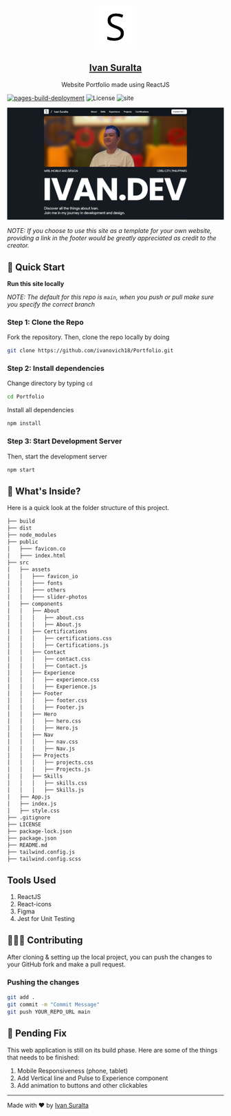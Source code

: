 <p align="center">
    <a href="https://github.com/ivanovich18">
        <img src="./src/assets/favicon_io/android-chrome-192x192.png" width="100"/>
        <h2 align="center">Ivan Suralta</h2>
    </a>
</p>
<p align="center">Website Portfolio made using ReactJS</p>

[![pages-build-deployment](https://github.com/ivanovich18/Portfolio/actions/workflows/pages/pages-build-deployment/badge.svg)](https://github.com/ivanovich18/Portfolio/actions/workflows/pages/pages-build-deployment)
![License](https://img.shields.io/badge/license-MIT-green)
![site](https://img.shields.io/badge/site-online-green)

<img src="./src/assets/others/preview.png"/>

*NOTE: If you choose to use this site as a template for your own website, providing a link in the footer would be greatly appreciated as credit to the creator.*

## 🚀 Quick Start

**Run this site locally**

_NOTE: The default for this repo is `main`, when you push or pull make sure you specify the correct branch_

### Step 1: Clone the Repo

Fork the repository. Then, clone the repo locally by doing

```bash
git clone https://github.com/ivanovich18/Portfolio.git
```

### Step 2: Install dependencies

Change directory by typing `cd`

```bash
cd Portfolio
```

Install all dependencies

```bash
npm install
```

### Step 3: Start Development Server

Then, start the development server
```bash
npm start
```
## 📂 What's Inside?

Here is a quick look at the folder structure of this project.


    ├── build
    ├── dist
    ├── node_modules
    ├── public
    │   ├─── favicon.co
    │   ├─── index.html
    ├── src
    │   ├── assets
    │   │   ├─── favicon_io
    │   │   ├─── fonts
    │   │   ├─── others
    │   │   ├─── slider-photos
    │   ├── components
    │   │   ├── About
    │   │   │   ├── about.css
    │   │   │   ├── About.js
    │   │   ├── Certifications
    │   │   │   ├── certifications.css
    │   │   │   ├── Certifications.js
    │   │   ├── Contact
    │   │   │   ├── contact.css
    │   │   │   ├── Contact.js
    │   │   ├── Experience
    │   │   │   ├── experience.css
    │   │   │   ├── Experience.js
    │   │   ├── Footer
    │   │   │   ├── footer.css
    │   │   │   ├── Footer.js
    │   │   ├── Hero
    │   │   │   ├── hero.css
    │   │   │   ├── Hero.js
    │   │   ├── Nav
    │   │   │   ├── nav.css
    │   │   │   ├── Nav.js
    │   │   ├── Projects
    │   │   │   ├── projects.css
    │   │   │   ├── Projects.js
    │   │   ├── Skills
    │   │   │   ├── skills.css
    │   │   │   ├── Skills.js
    │   ├── App.js
    │   ├── index.js
    │   ├── style.css
    ├── .gitignore
    ├── LICENSE
    ├── package-lock.json
    ├── package.json
    ├── README.md
    ├── tailwind.config.js
    ├── tailwind.config.scss

## Tools Used

1. ReactJS
2. React-icons
3. Figma
4. Jest for Unit Testing

## 🧑🏻‍💻 Contributing

After cloning & setting up the local project, you can push the changes to your GitHub fork and make a pull request.

### Pushing the changes

```bash
git add .
git commit -m "Commit Message"
git push YOUR_REPO_URL main
```

## 🔧 Pending Fix

This web application is still on its build phase. Here are some of the things that needs to be finished:

1. Mobile Responsiveness (phone, tablet)
2. Add Vertical line and Pulse to Experience component
3. Add animation to buttons and other clickables

-----

Made with ❤️ by [Ivan Suralta](https://github.com/ivanovich18)

<!-- # Getting Started with Create React App

This project was bootstrapped with [Create React App](https://github.com/facebook/create-react-app).

## Available Scripts

In the project directory, you can run:

### `npm start`

Runs the app in the development mode.\
Open [http://localhost:3000](http://localhost:3000) to view it in your browser.

The page will reload when you make changes.\
You may also see any lint errors in the console.

### `npm test`

Launches the test runner in the interactive watch mode.\
See the section about [running tests](https://facebook.github.io/create-react-app/docs/running-tests) for more information.

### `npm run build`

Builds the app for production to the `build` folder.\
It correctly bundles React in production mode and optimizes the build for the best performance.

The build is minified and the filenames include the hashes.\
Your app is ready to be deployed!

See the section about [deployment](https://facebook.github.io/create-react-app/docs/deployment) for more information.

### `npm run eject`

**Note: this is a one-way operation. Once you `eject`, you can't go back!**

If you aren't satisfied with the build tool and configuration choices, you can `eject` at any time. This command will remove the single build dependency from your project.

Instead, it will copy all the configuration files and the transitive dependencies (webpack, Babel, ESLint, etc) right into your project so you have full control over them. All of the commands except `eject` will still work, but they will point to the copied scripts so you can tweak them. At this point you're on your own.

You don't have to ever use `eject`. The curated feature set is suitable for small and middle deployments, and you shouldn't feel obligated to use this feature. However we understand that this tool wouldn't be useful if you couldn't customize it when you are ready for it.

## Learn More

You can learn more in the [Create React App documentation](https://facebook.github.io/create-react-app/docs/getting-started).

To learn React, check out the [React documentation](https://reactjs.org/).

### Code Splitting

This section has moved here: [https://facebook.github.io/create-react-app/docs/code-splitting](https://facebook.github.io/create-react-app/docs/code-splitting)

### Analyzing the Bundle Size

This section has moved here: [https://facebook.github.io/create-react-app/docs/analyzing-the-bundle-size](https://facebook.github.io/create-react-app/docs/analyzing-the-bundle-size)

### Making a Progressive Web App

This section has moved here: [https://facebook.github.io/create-react-app/docs/making-a-progressive-web-app](https://facebook.github.io/create-react-app/docs/making-a-progressive-web-app)

### Advanced Configuration

This section has moved here: [https://facebook.github.io/create-react-app/docs/advanced-configuration](https://facebook.github.io/create-react-app/docs/advanced-configuration)

### Deployment

This section has moved here: [https://facebook.github.io/create-react-app/docs/deployment](https://facebook.github.io/create-react-app/docs/deployment)

### `npm run build` fails to minify

This section has moved here: [https://facebook.github.io/create-react-app/docs/troubleshooting#npm-run-build-fails-to-minify](https://facebook.github.io/create-react-app/docs/troubleshooting#npm-run-build-fails-to-minify) -->
